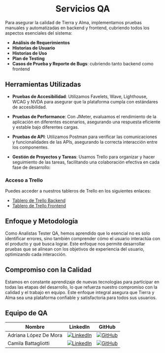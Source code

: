 <a id="readme-top"></a>

<br />
<div align="center">

<h1 align="center">Servicios QA</h1>

  <p align="center">

 </p>
</div>

Para asegurar la calidad de Tierra y Alma, implementamos pruebas manuales y automatizadas en backend y frontend, cubriendo todos los aspectos esenciales del sistema:

- **Análisis de Requerimientos**
- **Historias de Usuario**
- **Historias de Uso**
- **Plan de Testing**
- **Casos de Prueba y Reporte de Bugs**: cubriendo tanto backend como frontend

## Herramientas Utilizadas

- **Pruebas de Accesibilidad**: Utilizamos Favelets, Wave, Lighthouse, WCAG y NVDA para asegurar que la plataforma cumpla con estándares de accesibilidad.
- **Pruebas de Performance**: Con JMeter, evaluamos el rendimiento de la aplicación en diferentes escenarios, asegurando una respuesta eficiente y estable bajo diferentes cargas.

- **Pruebas de API**: Utilizamos Postman para verificar las comunicaciones y funcionalidades de las APIs, asegurando la correcta interacción entre los componentes.

- **Gestión de Proyectos y Tareas**: Usamos Trello para organizar y hacer seguimiento de las tareas, facilitando una colaboración efectiva en cada fase de desarrollo:

### Acceso a Trello

Puedes acceder a nuestros tableros de Trello en los siguientes enlaces:

- [Tablero de Trello Backend](https://trello.com/w/nocountryback)
- [Tablero de Trello Frontend](https://trello.com/w/nocountry59)

## Enfoque y Metodología

Como Analistas Tester QA, hemos aprendido que lo esencial no es solo identificar errores, sino también comprender cómo el usuario interactúa con el producto y qué busca lograr. Este enfoque nos permite desarrollar pruebas que se alinean con los objetivos de experiencia del usuario, optimizando cada interacción.

## Compromiso con la Calidad

Estamos en constante aprendizaje de nuevas tecnologías para participar en todas las etapas del desarrollo, lo que refuerza nuestro compromiso con la calidad y el trabajo en equipo. Este enfoque integral asegura que Tierra y Alma sea una plataforma confiable y satisfactoria para todos sus usuarios.

## Equipo de QA

| Nombre                | LinkedIn                                                                                                                                    | GitHub                                                                                                                   |
| --------------------- | ------------------------------------------------------------------------------------------------------------------------------------------- | ------------------------------------------------------------------------------------------------------------------------ |
| Adriana López De Mora | [![LinkedIn](https://img.shields.io/badge/-LinkedIn-0077B5?logo=linkedin&logoColor=white)](https://www.linkedin.com/in/adrianalopezdemora/) | [![GitHub](https://img.shields.io/badge/-GitHub-333?logo=github&logoColor=white)](https://github.com/adrianalopezdemora) |
| Camila Battagliotti   | [![LinkedIn](https://img.shields.io/badge/-LinkedIn-0077B5?logo=linkedin&logoColor=white)](http://www.linkedin.com/in/camila-battagliotti)  | [![GitHub](https://img.shields.io/badge/-GitHub-333?logo=github&logoColor=white)](http://github.com/CamilaBattagliotti)  |
